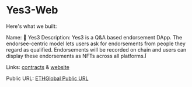 # Yes3-Web

Here's what we built:

Name: 🤤 Yes3
Description: Yes3 is a Q&A based endorsement DApp. The endorsee-centric model lets users ask for endorsements from people they regard as qualified. Endorsements will be recorded on chain and users can display these endorsements as NFTs across all platforms.Î

Links: [contracts](https://github.com/Shaoho-Lab/Yes3-contracts) & [website](https://github.com/Shaoho-Lab/Yes3-web)

Public URL: [ETHGlobal Public URL](https://ethglobal.com/showcase/yes3-qwjop)
